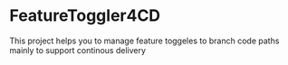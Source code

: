 # FeatureToggler4CD
This project helps you to manage feature toggeles to branch code paths mainly to support continous delivery
